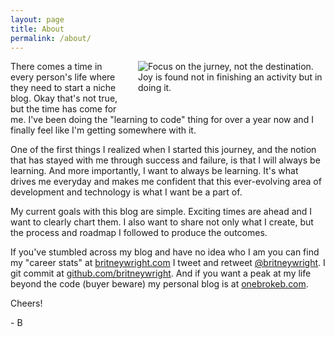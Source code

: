 ```yaml
---
layout: page
title: About
permalink: /about/
---
```

<img style="max-width: 300px; float: right; margin: 0 0 20px 20px;" src="../assets/journey_quote.png" alt="Focus on the jurney, not the destination. Joy is found not in finishing an activity but in doing it."/>

There comes a time in every person's life where they need to start a niche blog. Okay that's not true, but the time has come for me. I've been doing the "learning to code" thing for over a year now and I finally feel like I'm getting somewhere with it.

One of the first things I realized when I started this journey, and the notion that has stayed with me through success and failure, is that I will always be learning. And more importantly, I want to always be learning. It's what drives me everyday and makes me confident that this ever-evolving area of development and technology is what I want be a part of.

My current goals with this blog are simple. Exciting times are ahead and I want to clearly chart them. I also want to share not only what I create, but the process and roadmap I followed to produce the outcomes.

If you've stumbled across my blog and have no idea who I am you can find my "career stats" at [britneywright.com](http://www.britneywright.com.) I tweet and retweet [@britneywright](http://www.twitter.com/britneywright). I git commit at [github.com/britneywright](http://github.com/britneywright). And if you want a peak at my life beyond the code (buyer beware) my personal blog is at [onebrokeb.com](http://onebrokeb.com).

Cheers!

\- B